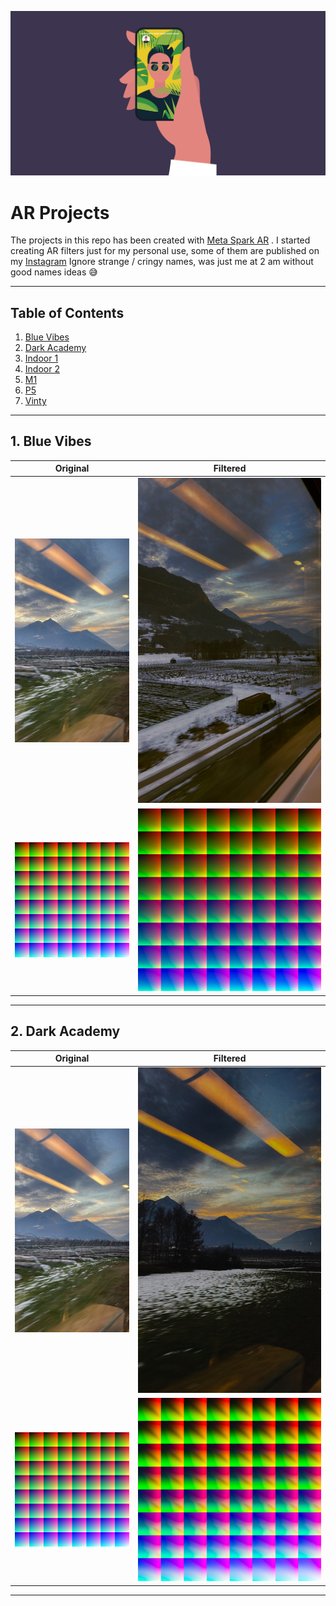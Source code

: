 ![](./assets/header.jpeg)
# **AR Projects**
The projects in this repo has been created with [Meta Spark AR](https://sparkar.facebook.com/ar-studio/) . 
I started creating AR filters just for my personal use, some of them are published on my [Instagram](/link)
Ignore strange / cringy names, was just me at 2 am without good names ideas 😅

-----------------------
 ## Table of Contents  
1. [Blue Vibes](#bv)  
2. [Dark Academy](#da)
3. [Indoor 1](#id1) 
4. [Indoor 2](#id2) 
5. [M1]()
6. [P5]()
7. [Vinty]()

-----------------------

<a name="bv"/>

## 1. Blue Vibes
|Original |Filtered |
|--|--|
| ![](assets/noF1.JPG) | ![](Blue-Vibes/assets/bv.JPG) |
| ![](assets/neutral.png) | ![](Blue-Vibes/blue%20vibes/textures/BaseColor.jpg) |
----------

<a name="bv"/>

## 2. Dark Academy
|Original |Filtered |
|--|--|
| ![](assets/noF1.JPG) | ![](Dark-Academy/assets/da.JPG) |
| ![](assets/neutral.png) | ![](Dark-Academy/Dark_AcademyV1/textures/lut.jpg) |
----------
